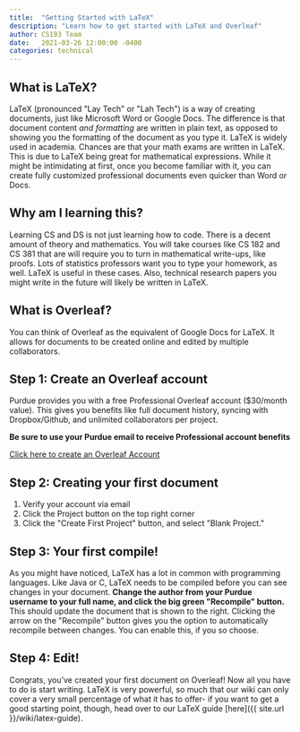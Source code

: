 ```yaml
---
title:  "Getting Started with LaTeX"
description: "Learn how to get started with LaTeX and Overleaf"
author: CS193 Team
date:   2021-03-26 12:00:00 -0400
categories: technical
---
```


## What is LaTeX?
LaTeX (pronounced "Lay Tech" or "Lah Tech") is a way of creating documents, just like Microsoft Word or Google Docs.  The difference is that document content *and formatting* are written in plain text, as opposed to showing you the formatting of the document as you type it.  LaTeX is widely used in academia.  Chances are that your math exams are written in LaTeX.  This is due to LaTeX being great for mathematical expressions.  While it might be intimidating at first, once you become familiar with it, you can create fully customized professional documents even quicker than Word or Docs.   

## Why am I learning this?
Learning CS and DS is not just learning how to code.  There is a decent amount of theory and mathematics.  You will take courses like CS 182 and CS 381 that are will require you to turn in mathematical write-ups, like proofs.  Lots of statistics professors want you to type your homework, as well.  LaTeX is useful in these cases.  Also, technical research papers you might write in the future will likely be written in LaTeX.  

## What is Overleaf?
You can think of Overleaf as the equivalent of Google Docs for LaTeX.  It allows for documents to be created online and edited by multiple collaborators.

## Step 1: Create an Overleaf account
Purdue provides you with a free Professional Overleaf account ($30/month value).  This gives you benefits like full document history, syncing with Dropbox/Github, and unlimited collaborators per project.  

**Be sure to use your Purdue email to receive Professional account benefits**

[Click here to create an Overleaf Account](https://www.overleaf.com/edu/purdue)

## Step 2: Creating your first document

1. Verify your account via email
2. Click the Project button on the top right corner
3. Click the "Create First Project" button, and select "Blank Project."  

## Step 3: Your first compile!
As you might have noticed, LaTeX has a lot in common with programming languages.  Like Java or C, LaTeX needs to be compiled before you can see changes in your document.  **Change the author from your Purdue username to your full name, and click the big green "Recompile" button.**  This should update the document that is shown to the right.  Clicking the arrow on the "Recompile" button gives you the option to automatically recompile between changes.  You can enable this, if you so choose.

## Step 4: Edit!
Congrats, you’ve created your first document on Overleaf! Now all you have to do is start writing. LaTeX is very powerful, so much that our wiki can only cover a very small percentage of what it has to offer- if you want to get a good starting point, though, head over to our LaTeX guide [here]({{ site.url }}/wiki/latex-guide).